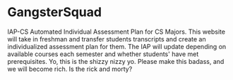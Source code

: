 # GangsterSquad
IAP-CS
Automated Individual Assessment Plan for CS Majors. This website will take in freshman and transfer students transcripts and create an individualized assessment plan for them. The IAP will update depending on available courses each semester and whether students' have met prerequisites.
Yo, this is the shizzy nizzy yo. Please make this badass, and we will become rich. Is the rick and morty?

